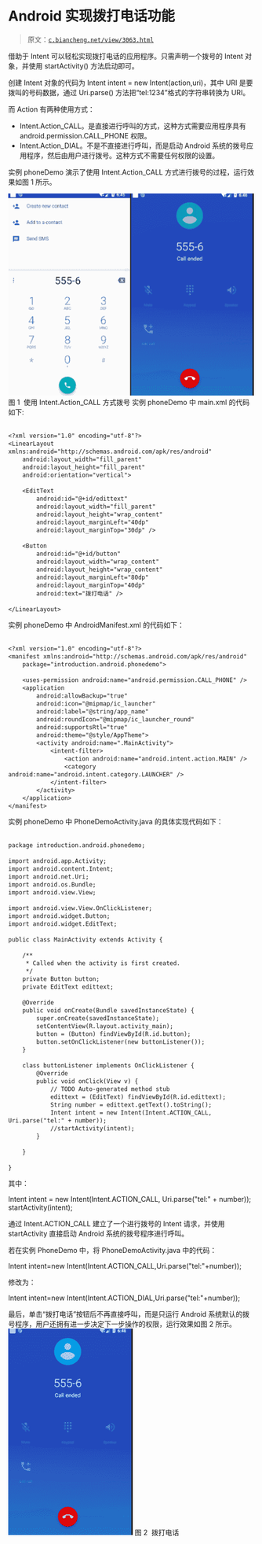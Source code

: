 # Android 实现拨打电话功能

> 原文：[`c.biancheng.net/view/3063.html`](http://c.biancheng.net/view/3063.html)

借助于 Intent 可以轻松实现拨打电话的应用程序。只需声明一个拨号的 Intent 对象，并使用 startActivity() 方法启动即可。

创建 Intent 对象的代码为 Intent intent = new Intent(action,uri)，其中 URI 是要拨叫的号码数据，通过 Uri.parse() 方法把“tel:1234”格式的字符串转换为 URI。

而 Action 有两种使用方式：

*   Intent.Action_CALL。是直接进行呼叫的方式，这种方式需要应用程序具有 android.permission.CALL_PHONE 权限。
*   Intent.Action_DIAL。不是不直接进行呼叫，而是启动 Android 系统的拨号应用程序，然后由用户进行拨号。这种方式不需要任何权限的设置。

实例 phoneDemo 演示了使用 Intent.Action_CALL 方式进行拨号的过程，运行效果如图 1 所示。

![使用 Intent.Action_CALL 方式拨号](img/57371dbd2395d43fa64acea8bbae0dd6.png)
图 1  使用 Intent.Action_CALL 方式拨号
实例 phoneDemo 中 main.xml 的代码如下:

```

<?xml version="1.0" encoding="utf-8"?>
<LinearLayout xmlns:android="http://schemas.android.com/apk/res/android"
    android:layout_width="fill_parent"
    android:layout_height="fill_parent"
    android:orientation="vertical">

    <EditText
        android:id="@+id/edittext"
        android:layout_width="fill_parent"
        android:layout_height="wrap_content"
        android:layout_marginLeft="40dp"
        android:layout_marginTop="30dp" />

    <Button
        android:id="@+id/button"
        android:layout_width="wrap_content"
        android:layout_height="wrap_content"
        android:layout_marginLeft="80dp"
        android:layout_marginTop="40dp"
        android:text="拨打电话" />

</LinearLayout>
```

实例 phoneDemo 中 AndroidManifest.xml 的代码如下：

```

<?xml version="1.0" encoding="utf-8"?>
<manifest xmlns:android="http://schemas.android.com/apk/res/android"
    package="introduction.android.phonedemo">

    <uses-permission android:name="android.permission.CALL_PHONE" />
    <application
        android:allowBackup="true"
        android:icon="@mipmap/ic_launcher"
        android:label="@string/app_name"
        android:roundIcon="@mipmap/ic_launcher_round"
        android:supportsRtl="true"
        android:theme="@style/AppTheme">
        <activity android:name=".MainActivity">
            <intent-filter>
                <action android:name="android.intent.action.MAIN" />
                <category android:name="android.intent.category.LAUNCHER" />
            </intent-filter>
        </activity>
    </application>
</manifest>
```

实例 phoneDemo 中 PhoneDemoActivity.java 的具体实现代码如下：

```

package introduction.android.phonedemo;

import android.app.Activity;
import android.content.Intent;
import android.net.Uri;
import android.os.Bundle;
import android.view.View;

import android.view.View.OnClickListener;
import android.widget.Button;
import android.widget.EditText;

public class MainActivity extends Activity {

    /**
     * Called when the activity is first created.
     */
    private Button button;
    private EditText edittext;

    @Override
    public void onCreate(Bundle savedInstanceState) {
        super.onCreate(savedInstanceState);
        setContentView(R.layout.activity_main);
        button = (Button) findViewById(R.id.button);
        button.setOnClickListener(new buttonListener());
    }

    class buttonListener implements OnClickListener {
        @Override
        public void onClick(View v) {
            // TODO Auto-generated method stub
            edittext = (EditText) findViewById(R.id.edittext);
            String number = edittext.getText().toString();
            Intent intent = new Intent(Intent.ACTION_CALL, Uri.parse("tel:" + number));
            //startActivity(intent);
        }

    }

}
```

其中：

Intent intent = new Intent(Intent.ACTION_CALL, Uri.parse("tel:" + number));
startActivity(intent);

通过 Intent.ACTION_CALL 建立了一个进行拨号的 Intent 请求，并使用 startActivity 直接启动 Android 系统的拨号程序进行呼叫。

若在实例 PhoneDemo 中，将 PhoneDemoActivity.java 中的代码：

Intent intent=new Intent(Intent.ACTION_CALL,Uri.parse("tel:"+number));

修改为：

Intent intent=new Intent(Intent.ACTION_DIAL,Uri.parse("tel:"+number));

最后，单击“拨打电话”按钮后不再直接呼叫，而是只运行 Android 系统默认的拨号程序，用户还拥有进一步决定下一步操作的权限，运行效果如图 2 所示。![拨打电话](img/9cd47f8158df955b161dd3911cc0aef2.png)
图 2  拨打电话